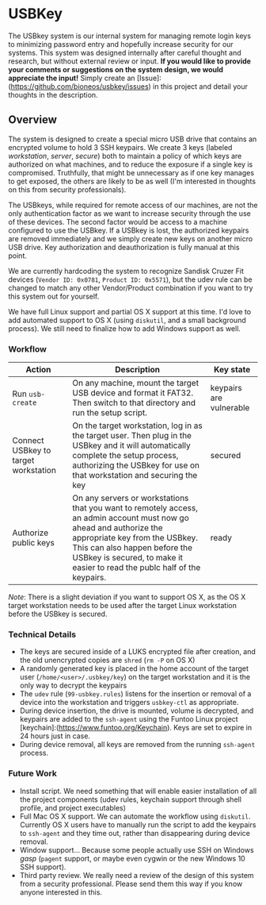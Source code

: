 # USBKey 

The USBkey system is our internal system for managing remote login keys to minimizing password entry and hopefully increase security for our systems. This system was designed internally after careful thought and research, but without external review or input. **If you would like to provide your comments or suggestions on the system design, we would appreciate the input!** Simply create an [Issue]:(https://github.com/bioneos/usbkey/issues) in this project and detail your thoughts in the description.

## Overview

The system is designed to create a special micro USB drive that contains an encrypted volume to hold 3 SSH keypairs. We create 3 keys (labeled *workstation*, *server*, *secure*) both to maintain a policy of which keys are authorized on what machines, and to reduce the exposure if a single key is compromised. Truthfully, that might be unnecessary as if one key manages to get exposed, the others are likely to be as well (I'm interested in thoughts on this from security professionals).

The USBkeys, while required for remote access of our machines, are not the only authentication factor as we want to increase security through the use of these devices. The second factor would be access to a machine configured to use the USBkey. If a USBkey is lost, the authorized keypairs are removed immediately and we simply create new keys on another micro USB drive. Key authorization and deauthorization is fully manual at this point.

We are currently hardcoding the system to recognize Sandisk Cruzer Fit devices (`Vendor ID: 0x0781`, `Product ID: 0x5571`), but the udev rule can be changed to match any other Vendor/Product combination if you want to try this system out for yourself.

We have full Linux support and partial OS X support at this time. I'd love to add automated support to OS X (using `diskutil`, and a small background process). We still need to finalize how to add Windows support as well.

### Workflow

| Action | Description | Key state |
| --- | --- | --- |
| Run `usb-create` | On any machine, mount the target USB device and format it FAT32. Then switch to that directory and run the setup script. | keypairs are vulnerable |
| Connect USBkey to target workstation | On the target workstation, log in as the target user. Then plug in the USBkey and it will automatically complete the setup process, authorizing the USBkey for use on that workstation and securing the key | secured | 
| Authorize public keys | On any servers or workstations that you want to remotely access, an admin account must now go ahead and authorize the appropriate key from the USBkey. This can also happen before the USBkey is secured, to make it easier to read the publc half of the keypairs. | ready |

*Note*: There is a slight deviation if you want to support OS X, as the OS X target workstation needs to be used after the target Linux workstation before the USBkey is secured.

### Technical Details

* The keys are secured inside of a LUKS encrypted file after creation, and the old unencrypted copies are `shred` (`rm -P` on OS X)
* A randomly generated key is placed in the home account of the target user (`/home/<user>/.usbkey/key`) on the target workstation and it is the only way to decrypt the keypairs
* The `udev` rule (`99-usbkey.rules`) listens for the insertion or removal of a device into the workstation and triggers `usbkey-ctl` as appropriate.
* During device insertion, the drive is mounted, volume is decrypted, and keypairs are added to the `ssh-agent` using the Funtoo Linux project [keychain]:(https://www.funtoo.org/Keychain). Keys are set to expire in 24 hours just in case.
* During device removal, all keys are removed from the running `ssh-agent` process.

### Future Work

* Install script. We need something that will enable easier installation of all the project components (udev rules, keychain support through shell profile, and project executables)
* Full Mac OS X support. We can automate the workflow using `diskutil`. Currently OS X users have to manually run the script to add the keypairs to `ssh-agent` and they time out, rather than disappearing during device removal.
* Window support... Because some people actually use SSH on Windows *gasp* (`pagent` support, or maybe even cygwin or the new Windows 10 SSH support).
* Third party review. We really need a review of the design of this system from a security professional. Please send them this way if you know anyone interested in this.